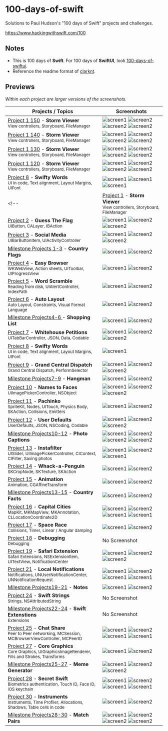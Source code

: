 # 100-days-of-swift

Solutions to Paul Hudson's "100 days of Swift" projects and challenges.

https://www.hackingwithswift.com/100

## Notes
- This is 100 days of **Swift**. For 100 days of **SwiftUI**, look [100-days-of-swiftui](https://github.com/fauzandwip/100-days-of-swiftui). 
- Reference the readme format of [clarknt](https://github.com/clarknt).

## Previews

*Within each project are larger versions of the screenshots.*
<!-- Projects / Topics | Screenshots
---|--- -->

Projects / Topics  |  Screenshots
--- | ---
| [Project 1 150](01_Project1) - __Storm Viewer__ <br/><sub> View controllers, Storyboard, FileManager </sub> | ![screen1](01_Project1/screenshots/small/screen01.png) ![screen2](01_Project1/screenshots/small/screen01.png) ![screen2](01_Project1/screenshots/small/screen01.png) ![screen2](01_Project1/screenshots/small/screen01.png) |
| [Project 1 140](01_Project1) - __Storm Viewer__ <br/><sub> View controllers, Storyboard, FileManager </sub> | ![screen1](01_Project1/screenshots/small/screen01-140.png) ![screen2](01_Project1/screenshots/small/screen01-140.png) ![screen2](01_Project1/screenshots/small/screen01-140.png) ![screen2](01_Project1/screenshots/small/screen01-140.png) |
| [Project 1 130](01_Project1) - __Storm Viewer__ <br/><sub> View controllers, Storyboard, FileManager </sub> | ![screen1](01_Project1/screenshots/small/screen01-130.png) ![screen2](01_Project1/screenshots/small/screen01-130.png) ![screen2](01_Project1/screenshots/small/screen01-130.png) ![screen2](01_Project1/screenshots/small/screen01-130.png) |
| [Project 1 120](01_Project1) - __Storm Viewer__ <br/><sub> View controllers, Storyboard, FileManager </sub> | ![screen1](01_Project1/screenshots/small/screen01-120.png) ![screen2](01_Project1/screenshots/small/screen01-120.png) ![screen2](01_Project1/screenshots/small/screen01-120.png) ![screen2](01_Project1/screenshots/small/screen01-120.png) |
| [Project 8](10_Project8) - __Swifty Words__ <br/><sub> UI in code, Text alignment, Layout Margins, UIFont </sub> | ![screen1](10_Project8/screenshots/small/screen01.png) ![screen1](10_Project8/screenshots/small/screen01.png) ![screen1](10_Project8/screenshots/small/screen01.png) |
<!-- | [Project 1](01_Project1) - __Storm Viewer__ <br/><sub> View controllers, Storyboard, FileManager </sub> | ![screen1](01_Project1/screenshots/small/screen01.png) ![screen2](01_Project1/screenshots/small/screen02.png) ![screen2](01_Project1/screenshots/small/screen03.png) |
| [Project 2](02_Project1) - __Guess The Flag__ <br/><sub> UIButton, CALayer, IBAction </sub> | ![screen1](02_Project2/screenshots/small/screen01.png) ![screen2](02_Project2/screenshots/small/screen02.png) ![screen2](02_Project2/screenshots/small/screen03.png) |
| [Project 3](03_Project3) - __Social Media__ <br/><sub> UIBarButtonItem, UIActivityController </sub> | ![screen1](03_Project3/screenshots/small/screen01.png) ![screen2](03_Project3/screenshots/small/screen02.png) ![screen2](03_Project3/screenshots/small/screen03.png) |
| [Milestone Projects 1-3](04_Milestone-Projects1-3) - __Country Flags__ <br/><sub>  </sub> | ![screen1](04_Milestone-Projects1-3/screenshots/small/screen01.png) ![screen2](04_Milestone-Projects1-3/screenshots/small/screen02.png) |
| [Project 4](05_Project4) - __Easy Browser__ <br/><sub> WKWebView, Action sheets, UIToolbar, UIProgressView </sub> | ![screen1](05_Project4/screenshots/small/screen01.png) ![screen2](05_Project4/screenshots/small/screen02.png) |
| [Project 5](06_Project5) - __Word Scramble__ <br/><sub> Reading from disk, UIAlertController, IndexPath </sub> | ![screen1](06_Project5/screenshots/small/screen01.png) ![screen2](06_Project5/screenshots/small/screen02.png) |
| [Project 6](07_Project6) - __Auto Layout__ <br/><sub> Auto Layout, Constraints, Visual Format Language </sub> | ![screen1](07_Project6/screenshots/small/screen01.png) ![screen2](07_Project6/screenshots/small/screen02.png) |
| [Milestone Projects4-6 ](08_Milestone-Projecst4-6) - __Shopping List__ <br/><sub>  </sub> | ![screen1](08_Milestone-Projects4-6/screenshots/small/screen01.png) ![screen2](08_Milestone-Projects4-6/screenshots/small/screen02.png) |
| [Project 7](09_Project7) - __Whitehouse Petitions__ <br/><sub> UITabBarController, JSON, Data, Codable </sub> | ![screen1](09_Project7/screenshots/small/screen01.png) ![screen2](09_Project7/screenshots/small/screen02.png) ![screen2](09_Project7/screenshots/small/screen03.png) |
| [Project 8](10_Project8) - __Swifty Words__ <br/><sub> UI in code, Text alignment, Layout Margins, UIFont </sub> | ![screen1](10_Project8/screenshots/small/screen01.png) |
| [Project 9](11_Project9) - __Grand Central Dispatch__ <br/><sub> Grand Central Dispatch, PerformSelector </sub> | ![screen1](11_Project9/screenshots/small/screen01.png) ![screen2](11_Project9/screenshots/small/screen02.png) ![screen2](11_Project9/screenshots/small/screen03.png) |
| [Milestone Projects7-9](12_Milestone-Projects7-9) - __Hangman__ <br/><sub>  </sub> | ![screen1](12_Milestone-Projects7-9/screenshots/small/screen01.png) ![screen2](12_Milestone-Projects7-9/screenshots/small/screen02.png) |
| [Project 10](13_Project10) - __Names to Faces__ <br/><sub> UIImagePickerController, NSObject </sub> | ![screen1](13_Project10/screenshots/small/screen01.png) ![screen2](13_Project10/screenshots/small/screen02.png) ![screen2](13_Project10/screenshots/small/screen03.png) |
| [Project 11](14_Project11) - __Pachinko__ <br/><sub> SpriteKit, Nodes, UITouch, Physics Body, SKAction, Collisions, Emitters </sub> | ![screen1](14_Project11/screenshots/small/screen01.png) ![screen2](14_Project11/screenshots/small/screen02.png) |
| [Project 12](15_Project12) - __User Defaults__ <br/><sub> UserDefaults, JSON, NSCoding, Codable </sub> | ![screen1](15_Project12/screenshots/small/screen01.png) ![screen2](15_Project12/screenshots/small/screen02.png) ![screen2](15_Project12/screenshots/small/screen03.png) |
| [Milestone Projects10-12](16_Milestone-Projects10-12) - __Photo Captions__ <br/><sub>  </sub> | ![screen1](16_Milestone-Projects10-12/screenshots/small/screen01.png) ![screen2](16_Milestone-Projects10-12/screenshots/small/screen02.png) ![screen2](16_Milestone-Projects10-12/screenshots/small/screen03.png) ![screen2](16_Milestone-Projects10-12/screenshots/small/screen04.png) |
| [Project 13](17_Project13) - __Instafilter__ <br/><sub> UISlider, UIImagePickerController, CIContext, CIFilter, Saving photos </sub> | ![screen1](17_Project13/screenshots/small/screen01.png) ![screen2](17_Project13/screenshots/small/screen02.png) ![screen1](17_Project13/screenshots/small/screen03.png) |
| [Project 14](18_Project14) - __Whack-a-Penguin__ <br/><sub> SKCropNode, SKTexture, SKAction </sub> | ![screen1](18_Project14/screenshots/small/screen01.png) ![screen2](18_Project14/screenshots/small/screen02.png) |
| [Project 15](19_Project15) - __Animation__ <br/><sub> Animation, CGAffineTransform </sub> | ![screen1](19_Project15/screenshots/small/screen01.png) ![screen2](19_Project15/screenshots/small/screen02.png) |
| [Milestone Projects13-15](20_Milestone-Projects13-15) - __Country Facts__ <br/><sub>  </sub> | ![screen1](20_Milestone-Projects13-15/screenshots/small/screen01.png) ![screen2](20_Milestone-Projects13-15/screenshots/small/screen02.png) |
| [Project 16](21_Project16) - __Capital Cities__ <br/><sub> MapKit, MKMapView, MKAnnotation, CLLocationCoordinate2D </sub> | ![screen1](21_Project16/screenshots/small/screen01.png) ![screen2](21_Project16/screenshots/small/screen02.png) ![screen1](21_Project16/screenshots/small/screen03.png) ![screen1](21_Project16/screenshots/small/screen04.png)|
| [Project 17](22_Project17) - __Space Race__ <br/><sub> Collisions, Timer, Linear / Angular damping </sub> | ![screen1](22_Project17/screenshots/small/screen01.png) ![screen2](22_Project17/screenshots/small/screen02.png) |
| [Project 18](23_Project18) - __Debugging__ <br/><sub> Debugging </sub> | No Screenshot |
| [Project 19](24_Project19) - __Safari Extension__ <br/><sub> Safari Extensions, NSExtensionItem, UITextView, NotificationCenter</sub> | ![screen1](24_Project19/screenshots/small/screen01.png) ![screen2](24_Project19/screenshots/small/screen02.png) ![screen2](24_Project19/screenshots/small/screen03.png) |
| [Project 21](25_Project21) - __Local Notifications__ <br/><sub> Notifications, UNUserNotificationCenter, UNNotificationRequest </sub> | ![screen1](25_Project21/screenshots/small/screen01.png) ![screen2](25_Project21/screenshots/small/screen02.png) ![screen1](25_Project21/screenshots/small/screen03.png) ![screen1](25_Project21/screenshots/small/screen04.png) |
| [Milestone Projects19-21](26_Milestone-Projects19-21) - __Notes__ <br/><sub>  </sub> | ![screen1](26_Milestone-Projects19-21/screenshots/small/screen01.png) ![screen2](26_Milestone-Projects19-21/screenshots/small/screen02.png) |
| [Project 24](27_Project24) - __Swift Strings__ <br/><sub> Strings, NSAttributedString </sub> | No Screenshot |
| [Milestone Projects22-24](28_Milestone-Projects22-24) - __Swift Extenstions__ <br/><sub> Extensions </sub> | No Screenshot |
| [Project 25](29_Project25) - __Chat Share__ <br/><sub> Peer to Peer networking, MCSession, MCBrowserViewController, MCPeerID </sub> | ![screen1](29_Project25/screenshots/small/screen01.png) ![screen2](29_Project25/screenshots/small/screen02.png) ![screen1](29_Project25/screenshots/small/screen03.png) ![screen1](29_Project25/screenshots/small/screen04.png) |
| [Project 27](30_Project27) - __Core Graphics__ <br/><sub> Core Graphics, UIGraphicsImageRenderer, Fills and Strokes, Transforms </sub> | ![screen1](30_Project27/screenshots/small/screen01.png) ![screen2](30_Project27/screenshots/small/screen02.png) |
| [Milestone Projects25-27](31_Milestone-Projects25-27) - __Meme Generator__ <br/><sub>  </sub> | ![screen1](31_Milestone-Projects25-27/screenshots/small/screen01.png) ![screen2](31_Milestone-Projects25-27/screenshots/small/screen02.png) ![screen2](31_Milestone-Projects25-27/screenshots/small/screen03.png) |
| [Project 28](32_Project28) - __Secret Swift__ <br/><sub> Biometrics authentication, Touch ID, Face ID, iOS keychain </sub> | ![screen1](32_Project28/screenshots/small/screen01.png) ![screen2](32_Project28/screenshots/small/screen02.png) ![screen1](32_Project28/screenshots/small/screen03.png) ![screen1](32_Project28/screenshots/small/screen04.png) |
| [Project 30](33_Project30) - __Instruments__ <br/><sub> Instruments, Time Profiler, Allocations, Shadows, Table cells in code </sub> | ![screen1](33_Project30/screenshots/small/screen01.png) ![screen2](33_Project30/screenshots/small/screen02.png) |
| [Milestone Projects28-30](34_Milestone-Projects28-30_self) - __Match Pairs__ <br/><sub>  </sub> | ![screen1](34_Milestone-Projects28-30_self/screenshots/small/screen01.png) ![screen2](34_Milestone-Projects28-30_self/screenshots/small/screen02.png) ![screen2](34_Milestone-Projects28-30_self/screenshots/small/screen03.png) ![screen2](34_Milestone-Projects28-30_self/screenshots/small/screen04.png) | -->
